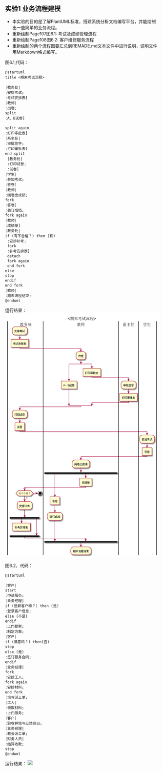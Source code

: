## 实验1 业务流程建模 
- 本实验的目的是了解PlantUML标准，搭建系统分析文档编写平台，并能绘制出一些简单的业务流程。
- 重新绘制Page107图6.1: 考试及成绩管理流程
- 重新绘制Page108图6.2: 客户维修服务流程
- 重新绘制的两个流程图要汇总到REMADE.md文本文件中进行说明，说明文件用Markdown格式编写。

图6.1,代码：
```
@startuml
title <期末考试流程>

|教务处|
:安排考试;
:考试安排表]
|教师|
:出卷;
split
:A、B试卷]

split again
:打印审批表]
|系主任|
:审批签字;
:打印审批表]
end split
 |教务处|
 :打印试卷;
 :试卷]
|学生|
:参加考试;
:答卷]
|教师|
:阅卷出成绩;
fork
:答卷]
:装订成档;
fork again
|教师|
:成绩单]
|教务处|
if (有不合格？) then (有)
 :安排补考;
 fork
 :补考安排表]
 detach
 fork again
 end fork
else
stop
endif
end fork
|教师|
:期末流程结束;
@enduml
```
运行结果：
![](./finalExamProcess.png)


图6.2，代码：
```
@startuml

|客户|
start
:申请服务;
|业务经理|
if (是新客户嘛？) then (是)
:登录客户信息;
else (不是)
endif
:上门勘察;
:制定方案;
|客户|
if (满意吗？) then(否)
stop
else (是)
:签订服务合同;
endif
|业务经理|
fork
:安排工人;
fork again
:安排材料;
end fork
:填写派工单;
|工人|
:领取材料;
:上门服务;
|客户|
:验收并填写反馈意见;
|业务经理|
:教会派工单;
|财务人员|
:结算收款;
stop
@enduml
```
运行结果：
![](./clientDepireSurviceProcess.png)
